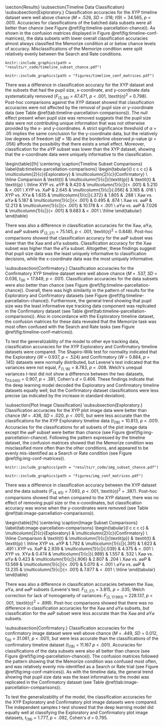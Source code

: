 \section{Results}
\subsection{Timeline Data Classification}
\subsubsection{Exploratory.}
Classification accuracies for the XYP timeline dataset were well above chance (_M_ = .526, _SD_ = .018; _t_(9) = 34.565, _p_ < .001). Accuracies for classifications of the batched data subsets were all better than chance (see Figure \@ref(fig:timeline-parcellation-chance)). As shown in the confusion matrices displayed in Figure \@ref(fig:timeline-conf-matrices), the data subsets with lower overall classification accuracies almost always classified the Memorize condition at or below chance levels of accuracy. Misclassifications of the Memorize condition were split relatively evenly between the Search and Rate conditions.

<!-- Timeline Parcellation v Chance -->
```{r timeline-parcellation-chance, fig.cap = "The graph represents the average accuracy reported for each subset of the timeline data. All of the data subsets were decoded at levels better than chance (33\\%). The error bars represent standard errors.", echo = FALSE}
knitr::include_graphics(path = "results/r_code/timeline_subset_chance.pdf")
```

<!-- Timeline Confusion Matrices -->
```{r timeline-conf-matrices, fig.cap = "The confusion matrices represent the average classification accuracies for each condition of the timeline data (S = Search, M = Memorize, R = Rate). The vertical axis of the confusion matrices represents the actual condition for trial. The horizontle axis of the confusion matrices represents the condition that was predicted by the model.", echo = FALSE}
knitr::include_graphics(path = "figures/timeline_conf_matrices.pdf")
```

There was a difference in classification accuracy for the XYP dataset and the subsets that had the pupil size, x-coordinate, and y-coordinate data systematically removed (_F_$_{(3, 36)}$ = 47.471, _p_ < .001, \textit{$\eta$}$^{2}$ = 0.798). Post-hoc comparisons against the XYP dataset showed that classification accuracies were not affected by the removal of pupil size<!-- (XY$\varnothing$; _t_$_{(18)}$ = 1.635, _p_ = .372)--> or y-coordinate data<!-- (X$\varnothing$P; _t_$_{(18)}$ = 2.645, _p_ = .056)--> (see Table \@ref(tab:timeline-parcellation-comparisons)). The null effect present when pupil size was removed suggests that the pupil size data were not contributing unique information that was not otherwise provided by the x- and y-coordinates. A strict significance threshold of $\alpha$ = .05 implies the same conclusion for the y-coordinate data, but the relatively low degrees of freedom (_df_ = 18) and the borderline observed _p_-value (_p_ = .056) affords the possibility that there exists a small effect. Moreover, classification for the $\varnothing$YP subset was lower than the XYP dataset<!-- (_t_$_{(18)}$ = 9.420, _p_ < .001)-->, showing that the x-coordinate data were uniquely informative to the classification.
<!-- %!could also include comparisons between the var-removed datasets, but this seems to tell the story..right? -->

<!-- Timeline Parcellation Comparisons -->
\begin{table}[!h]
    \centering
    \caption{Timeline Subset Comparisons}
    \label{tab:timeline-parcellation-comparisons}
    \begin{tabular}{l c c c c}
         & \multicolumn{2}{c}{Exploratory} & \multicolumn{2}{c}{Confirmatory} \\
        \hline
        Comparison & \textit{t} & \multicolumn{1}{c|}{\textit{p}} & \textit{t} & \textit{p} \\
        \hline
        XYP vs. $\varnothing$YP & 9.420 & \multicolumn{1}{c|}{< .001} & 5.210 & < .001 \\
        XYP vs. X$\varnothing$P & 2.645 & \multicolumn{1}{c|}{.056} & 3.165 & .016 \\
        XYP vs. XY$\varnothing$ & 1.635 & \multicolumn{1}{c|}{.372} & 1.805 & .288 \\
        X$\varnothing\varnothing$ vs. $\varnothing$Y$\varnothing$ & 5.187 & \multicolumn{1}{c|}{< .001} & 0.495 & .874 \\
        X$\varnothing\varnothing$ vs. $\varnothing\varnothing$P & 12.213 & \multicolumn{1}{c|}{< .001} & 10.178 & < .001 \\
        $\varnothing$Y$\varnothing$ vs. $\varnothing\varnothing$P & 7.026 & \multicolumn{1}{c|}{< .001} & 9.683 & < .001 \\
        \hline
    \end{tabular}
\end{table}

There was also a difference in classification accuracies for the X$\varnothing\varnothing$, $\varnothing$Y$\varnothing$, and $\varnothing\varnothing$P subsets (_F_$_{(2, 27)}$ = 75.145, _p_ < .001, \textit{$\eta$}$^{2}$ = 0.848). Post-hoc comparisons showed that classification accuracy for the $\varnothing\varnothing$P subset was lower than the X$\varnothing\varnothing$<!-- (_t_$_{(18)}$ = 12.213, _p_ < .001)--> and $\varnothing$Y$\varnothing$<!-- (_t_$_{(18)}$ = 7.026, _p_ < .001)--> subsets. Classification accuracy for the X$\varnothing\varnothing$ subset was higher than the $\varnothing$Y$\varnothing$ subset<!-- (_t_$_{(18)}$ = 5.187, _p_ < .001)-->. Altogether, these findings suggest that pupil size data was the least uniquely informative to classification decisions, while the x-coordinate data was the most uniquely informative.

\subsubsection{Confirmatory.}
Classification accuracies for the Confirmatory XYP timeline dataset were well above chance (_M_ = .537, _SD_ = 0.036, _t_$_{(9)}$ = 17.849, _p_ < .001). Classification accuracies for the data subsets were also better than chance (see Figure \@ref(fig:timeline-parcellation-chance)). Overall, there was high similarity in the pattern of results for the Exploratory and Confirmatory datasets (see Figure \@ref(fig:timeline-parcellation-chance)). Furthermore, the general trend showing that pupil size was the least informative eye tracking data component was replicated in the Confirmatory dataset (see Table \@ref(tab:timeline-parcellation-comparisons)). Also in concordance with the Exploratory timeline dataset, the confusion matrices for these data revealed that the Memorize task was most often confused with the Search and Rate tasks (see Figure \@ref(fig:timeline-conf-matrices)).

To test the generalizability of the model to other eye tracking data, classification accuracies for the XYP Exploratory and Confirmatory timeline datasets were compared. The Shapiro-Wilk test for normality indicated that the Exploratory (_W_ = 0.937, _p_ = .524) and Confirmatory (_W_ = 0.884, _p_ = .145) datasets were normally distributed, but Levene's test indicated that the variances were not equal, _F_$_{(1, 18)}$ = 8.783, _p_ = .008. Welch's unequal variances _t_-test did not show a difference between the two datasets, _t_$_{(13.045)}$ = 0.907, _p_ = .381, Cohen's _d_ = 0.406. These findings indicate that the deep learning model decoded the Exploratory and Confirmatory timeline datasets equally well, but the Confirmatory dataset classifications were less precise (as indicated by the increase in standard deviation).<!-- likely the product of a lot fewer data points -->

\subsection{Plot Image Classification}
\subsubsection{Exploratory.}
Classification accuracies for the XYP plot image data were better than chance (_M_ = .436, _SD_ = .020, _p_ < .001), but were less accurate than the classifications for the XYP Exploratory timeline data (_t_$_{(18)}$ = 10.813, _p_ < .001). Accuracies for the classifications for all subsets of the plot image data except the $\varnothing\varnothing$P subset were better than chance (see Figure \@ref(fig:img-parcellation-chance). Following the pattern expressed by the timeline dataset, the confusion matrices showed that the Memorize condition was misclassified more often than the other conditions, and appeared to be evenly mis-identified as a Search or Rate condition (see Figure \@ref(fig:img-conf-matrices)).

<!-- Image Parcellations v Chance -->
```{r img-parcellation-chance, fig.cap = "The graph represents the average accuracy reported for each subset of the image data. All of the data subsets except for the Exploratory XY$\\varnothing$ dataset were decoded at levels better than chance (33\\%). The error bars represent standard errors.", echo = FALSE}
knitr::include_graphics(path = "results/r_code/img_subset_chance.pdf")
```

<!-- Image Confusion Matrices -->
```{r img-conf-matrices, fig.cap = "The confusion matrices represent the average classification accuracies for each condition of the image data (S = Search, M = Memorize, R = Rate). The vertical axis of the confusion matrices represents the actual condition for the trial. The horizontle axis of the confusion matrices represents the condition that was predicted by the model.", echo = FALSE}
knitr::include_graphics(path = "figures/img_conf_matrices.pdf")
```

There was a difference in classification accuracy between the XYP dataset and the data subsets (_F_$_{(4, 45)}$ = 7.093, _p_ < .001, \textit{$\eta$}$^{2}$ = .387). Post-hoc comparisons showed that when compared to the XYP dataset, there was no effect of removing pupil size<!-- (XY$\varnothing$; _t_$_{(18)}$ = 0.474, _p_ = .989)--> or the x-coordinates<!-- ($\varnothing$YP; _t_$_{(18)}$ = 1.792, _p_ = .391)-->, but classification accuracy was worse when the y-coordinates were removed<!-- (X$\varnothing$P; _t_$_{(18)}$ = 2.939, _p_ = .039)--> (see Table \@ref(tab:image-parcellation-comparisons)).

<!-- Image Parcellation Comparisons -->
\begin{table}[!h]
    \centering
    \caption{Image Subset Comparisons}
    \label{tab:image-parcellation-comparisons}
    \begin{tabular}{l c c c c}
         & \multicolumn{2}{c}{Exploratory} & \multicolumn{2}{c}{Confirmatory} \\
        \hline
        Comparison & \textit{t} & \multicolumn{1}{c|}{\textit{p}} & \textit{t} & \textit{p} \\
        \hline
        XYP vs. $\varnothing$YP & 1.792 & \multicolumn{1}{c|}{.391} & 1.623 & .491 \\
        XYP vs. X$\varnothing$P & 2.939 & \multicolumn{1}{c|}{.039} & 4.375 & < .001 \\
        XYP vs. XY$\varnothing$ & 0.474 & \multicolumn{1}{c|}{.989} & 1.557 & .532 \\
        X$\varnothing\varnothing$ vs. $\varnothing$Y$\varnothing$ & 0.423 & \multicolumn{1}{c|}{.906} & 2.807 & .204 \\
        X$\varnothing\varnothing$ vs. $\varnothing\varnothing$P & 13.569 & \multicolumn{1}{c|}{< .001} & 5.070 & < .001 \\
        $\varnothing$Y$\varnothing$ vs. $\varnothing\varnothing$P & 13.235 & \multicolumn{1}{c|}{< .001} & 7.877 & < .001 \\
        \hline
    \end{tabular}
\end{table}

There was also a difference in classification accuracies between the X$\varnothing\varnothing$, $\varnothing$Y$\varnothing$, and $\varnothing\varnothing$P subsets (Levene's test: _F_$_{(2, 27)}$ = 3.815, _p_ = .035; Welch correction for lack of homogeneity of variances: _F_$_{(2, 17.993)}$ = 228.137, _p_ < .001, \textit{$\eta$}$^{2}$ = .899). Post-hoc comparisons showed that there was no difference in classification accuracies for the X$\varnothing\varnothing$ and $\varnothing$Y$\varnothing$ subsets<!-- (_t_$_{(18)}$ = 0.423, _p_ = .906)-->, but classification for the $\varnothing\varnothing$P subset were less accurate than the X$\varnothing\varnothing$<!-- (_t_${(18)}$ = 13.569, _p_ < .001)--> and $\varnothing$Y$\varnothing$<!-- (_t_$_{(18)}$ = 13.235, _p_ < .001)--> subsets.

\subsubsection{Confirmatory.}
Classification accuracies for the confirmatory image dataset were well above chance (_M_ = .449, _SD_ = 0.012, _t_$_{(9)}$ = 31.061, _p_ < .001), but were less accurate than the classifications of the confirmatory timeline dataset (_t_$_{(18)}$ = 11.167 _p_ < .001). Accuracies for classifications of the data subsets were also all better than chance (see Figure \@ref(fig:img-parcellation-chance)). The confusion matrices followed the pattern showing that the Memorize condition was confused most often, and was relatively evenly mis-identified as a Search or Rate trial (see Figure \@ref(fig:img-conf-matrices)). As with the timeline data, the general trend showing that pupil size data was the least informative to the model was replicated in the Confirmatory dataset (see Table \@ref(tab:image-parcellation-comparisons)).

To test the generalizability of the model, the classification accuracies for the XYP Exploratory and Confirmatory plot image datasets were compared. The independent samples _t_-test showed that the deep learning model did equally well at classifying the Exploratory and Confirmatory plot image datasets, _t_$_{(18)}$ = 1.777, _p_ = .092, Cohen's _d_ = 0.795.<!-- double-checked. looks right -->
